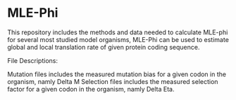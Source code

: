 # MLE-Phi
This repository includes the methods and data needed to calculate MLE-phi for several most studied model organisms, MLE-Phi can be used to estimate global and local translation rate of given protein coding sequence.

File Descriptions:

Mutation files includes the measured mutation bias for a given codon in the organism, namly Delta M 
Selection files includes the measured selection factor for a given codon in the organism, namly Delta Eta.

